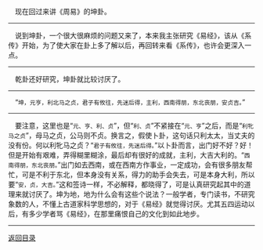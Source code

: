 &emsp;现在回过来讲《周易》的坤卦。
___
&emsp;说到坤卦，一个很大很麻烦的问题又来了，本来我主张研究《易经》，该从《系传》开始，为了使大家在卦上多了解以后，再回转来看《系传》，也许会更深入一点。
___
&emsp;乾卦还好研究，坤卦就比较讨厌了。
___
&emsp;“``坤，元亨，利北马之贞，君子有攸往，先迷后得，主利，西南得朋，东北丧朋，安贞吉。``”
___
&emsp;要注意，这里也是“``元、亨、利、贞``”，但“``利、贞``”不紧接在“``元、亨``”之后，而是“``利牝马之贞``”，母马之贞，公马则不贞。换言之，假使卜卦，这句话只利太太，当丈夫的没有份。何以利牝马之贞？“``君子有攸往，先迷后得。``”以卜卦而言，出门好不好？好！但是开始有艰难，弄得糊里糊涂，最后却有很好的成就，主利，大吉大利的。“``西南得朋，东北丧朋。``”出门如去西南，或在西南方作事业，一定成功，会有很多朋友帮忙，可是不利于东北，但本身没有关系，得力的助手会失去，可是本身大利，所以要“``安，贞，大吉。``”这和签诗一样，不必解释，都晓得了，可是认真研究起其中的道理来就讨厌了。坤为地，地为什么会有这些个说法？一般学者，专门读书，不研究象数的人，不懂上古道家科学思想的，对于《易经》就觉得讨厌。尤其五四运动以后，有多少学者骂《易经》，在那里痛恨自己的文化到如此地步。
___
[返回目录](../../master/README.md#目录)